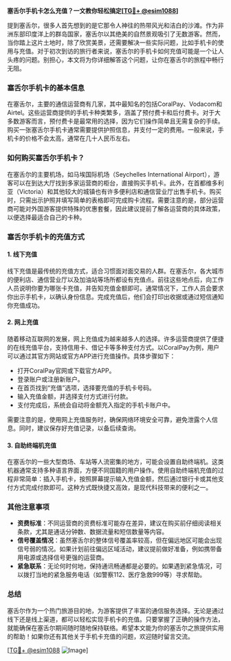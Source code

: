 **塞舌尔手机卡怎么充值？一文教你轻松搞定[[TG💪+ @esim1088](https://t.me/s/esim1088)]**

提到塞舌尔，很多人首先想到的是它那令人神往的热带风光和洁白的沙滩。作为非洲东部印度洋上的群岛国家，塞舌尔以其绝美的自然景观吸引了无数游客。然而，当你踏上这片土地时，除了欣赏美景，还需要解决一些实际问题，比如手机卡的使用与充值。对于初次到访的旅行者来说，塞舌尔的手机卡如何充值可能是一个让人头疼的问题。别担心，本文将为你详细解答这个问题，让你在塞舌尔的旅程中畅行无阻。

### 塞舌尔手机卡的基本信息

在塞舌尔，主要的通信运营商有几家，其中最知名的包括CoralPay、Vodacom和Airtel。这些运营商提供的手机卡种类繁多，涵盖了预付费卡和后付费卡。对于大多数游客而言，预付费卡是最常用的选择，因为它们操作简单且无需复杂的手续。购买一张塞舌尔手机卡通常需要提供护照信息，并支付一定的费用。一般来说，手机卡的价格不会太高，通常在几十人民币左右。

### 如何购买塞舌尔手机卡？

在塞舌尔的主要机场，如马埃国际机场（Seychelles International Airport），游客可以在到达大厅找到多家运营商的柜台，直接购买手机卡。此外，在首都维多利亚（Victoria）和其他较大的城镇也有许多便利店和通信营业厅出售手机卡。购买时，只需出示护照并填写简单的表格即可完成购卡流程。需要注意的是，部分运营商可能对外国游客提供特殊的优惠套餐，因此建议提前了解各运营商的具体政策，以便选择最适合自己的卡种。

### 塞舌尔手机卡的充值方式

#### 1. 线下充值

线下充值是最传统的充值方式，适合习惯面对面交易的人群。在塞舌尔，各大城市的便利店、通信营业厅以及加油站等场所都设有充值点。前往这些地点后，向工作人员说明你要为哪张卡充值，并告知充值金额即可。通常情况下，工作人员会要求你出示手机卡，以确认身份信息。完成充值后，他们会打印出收据或通过短信通知你充值成功。

#### 2. 网上充值

随着移动互联网的发展，网上充值成为越来越多人的选择。许多运营商提供了便捷的在线充值平台，支持信用卡、借记卡等多种支付方式。以CoralPay为例，用户可以通过其官方网站或官方APP进行充值操作。具体步骤如下：

- 打开CoralPay官网或下载官方APP。
- 登录账户或注册新账户。
- 在首页找到“充值”选项，选择要充值的手机卡号码。
- 输入充值金额，并选择支付方式进行付款。
- 支付完成后，系统会自动将金额充入指定的手机卡账户中。

需要注意的是，使用网上充值服务时，确保网络环境安全可靠，避免泄露个人信息。同时，建议保存好充值记录，以备后续查询。

#### 3. 自助终端机充值

在塞舌尔的一些大型商场、车站等人流密集的地方，可能会设置自助终端机。这类机器通常支持多种语言界面，方便不同国籍的用户操作。使用自助终端机充值的过程非常简单：插入手机卡，按照屏幕提示输入充值金额，然后通过银行卡或其他支付方式完成付款即可。这种方式既快捷又高效，是现代科技带来的便利之一。

### 其他注意事项

- **资费标准**：不同运营商的资费标准可能存在差异，建议在购买前仔细阅读相关条款，尤其是通话分钟数、数据流量和短信数量等内容。
- **信号覆盖情况**：虽然塞舌尔的整体信号覆盖率较高，但在偏远地区可能会出现信号弱的情况。如果计划前往偏远区域活动，建议提前做好准备，例如携带备用电源或选择信号更强的运营商。
- **紧急联系**：无论何时何地，保持通讯畅通都是必要的。如果遇到紧急情况，可以拨打当地的紧急服务电话（如警察112、医疗急救999等）寻求帮助。

### 总结

塞舌尔作为一个热门旅游目的地，为游客提供了丰富的通信服务选择。无论是通过线下还是线上渠道，都可以轻松实现手机卡的充值。只要掌握了正确的操作方法，就能确保在塞舌尔期间随时随地保持联络。希望本文能为你的塞舌尔之旅提供实用的帮助！如果你还有其他关于手机卡充值的问题，欢迎随时留言交流。

[[TG💪+ @esim1088](https://t.me/s/esim1088) ![Image](https://i.postimg.cc/4NQfJmqS/Snipaste-2025-05-13-00-14-12.png)]